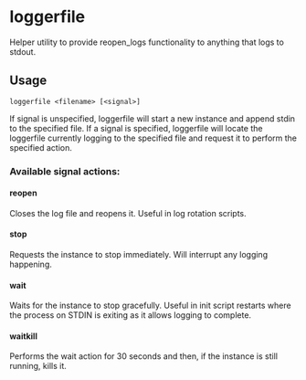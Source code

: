 loggerfile
==========

Helper utility to provide reopen_logs functionality to anything that logs to stdout.

Usage
-----

`loggerfile <filename> [<signal>]`

If signal is unspecified, loggerfile will start a new instance and append stdin to the specified file.
If a signal is specified, loggerfile will locate the loggerfile currently logging to the specified file and request it to perform the specified action.

### Available signal actions:

#### reopen

Closes the log file and reopens it. Useful in log rotation scripts.

#### stop

Requests the instance to stop immediately. Will interrupt any logging happening.

#### wait

Waits for the instance to stop gracefully. Useful in init script restarts where the process on STDIN is exiting as it allows logging to complete.

#### waitkill

Performs the wait action for 30 seconds and then, if the instance is still running, kills it.
